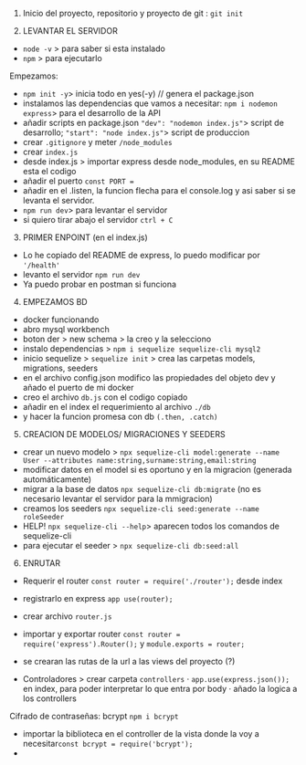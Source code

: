 1. Inicio del proyecto, repositorio y proyecto de git : `git init`

2. LEVANTAR EL SERVIDOR
- `node -v` > para saber si esta instalado
- `npm` > para ejecutarlo

Empezamos:
- `npm init -y`> inicia todo en yes(-y) // genera el package.json
- instalamos las dependencias que vamos a necesitar: `npm i nodemon express`> para el desarrollo de la API
- añadir scripts en package.json `"dev": "nodemon index.js"`> script de desarrollo; `"start": "node index.js"`> script de produccion
- crear `.gitignore` y meter `/node_modules` 
- crear `index.js`
- desde index.js > importar express desde node_modules, en su README esta el codigo 
- añadir el puerto `const PORT = ` 
- añadir en el .listen, la funcion flecha para el console.log y asi saber si se levanta el servidor.
- `npm run dev`> para levantar el servidor 
- si quiero tirar abajo el servidor `ctrl + C`

3. PRIMER ENPOINT (en el index.js)
- Lo he copiado del README de express, lo puedo modificar por `'/health'`
- levanto el servidor `npm run dev`
- Ya puedo probar en postman si funciona

4. EMPEZAMOS BD 
- docker funcionando 
- abro mysql workbench
- boton der > new schema > la creo y la selecciono
- instalo dependencias > `npm i sequelize sequelize-cli mysql2`
- inicio sequelize > `sequelize init` > crea las carpetas models, migrations, seeders
- en el archivo config.json modifico las propiedades del objeto dev y añado el puerto
de mi docker
- creo el archivo `db.js` con el codigo copiado
- añadir en el index el requerimiento al archivo `./db`
- y hacer la funcion promesa con db `(.then, .catch)`

5. CREACION DE MODELOS/ MIGRACIONES Y SEEDERS
- crear un nuevo modelo > `npx sequelize-cli model:generate --name User --attributes name:string,surname:string,email:string`
- modificar datos en el model si es oportuno y en la migracion (generada automáticamente)
- migrar a la base de datos `npx sequelize-cli db:migrate` (no es necesario levantar el servidor para la mmigracion)
- creamos los seeders `npx sequelize-cli seed:generate --name roleSeeder`
- HELP! `npx sequelize-cli --help`> aparecen todos los comandos de sequelize-cli
- para ejecutar el seeder > `npx sequelize-cli db:seed:all`

6. ENRUTAR
- Requerir el router `const router = require('./router');` desde index 
- registrarlo en express `app use(router);`
- crear archivo `router.js`
- importar y exportar router `const router = require('express').Router();` y `module.exports = router;`
- se crearan las rutas de la url a las views del proyecto (?)

- Controladores > crear carpeta `controllers`
· `app.use(express.json());` en index, para poder interpretar lo que entra por body
· añado la logica a los controllers 

Cifrado de contraseñas: bcrypt `npm i bcrypt`
- importar la biblioteca en el controller de la vista donde la voy a necesitar`const bcrypt = require('bcrypt');`
- 







